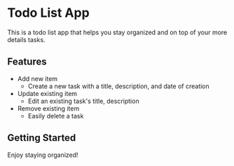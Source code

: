 # Todo List App

This is a todo list app that helps you stay organized and on top of your
more details tasks.

## Features

- Add new item
  - Create a new task with a title, description, and date of creation
- Update existing item
  - Edit an existing task's title, description
- Remove existing item
  - Easily delete a task

## Getting Started

Enjoy staying organized!
